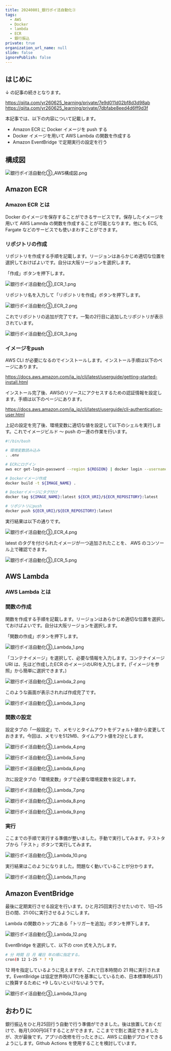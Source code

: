 ```yaml
---
title: 20240801_銀行ポイ活自動化③
tags:
  - AWS
  - Docker
  - lambda
  - ECR
  - 銀行振込
private: true
organization_url_name: null
slide: false
ignorePublish: false
---
```

## はじめに

↓ の記事の続きとなります。

https://qiita.com/yr260625_learning/private/7e9d011d02bf8d3d98ab
https://qiita.com/yr260625_learning/private/7dbfabe8eed4d6ff9d3f

本記事では、以下の内容について記載します。
* Amazon ECR に Docker イメージを push する
* Docker イメージを用いて AWS Lambda の関数を作成する
* Amazon EventBridge で定期実行の設定を行う

## 構成図

![銀行ポイ活自動化③_AWS構成図.png](https://qiita-image-store.s3.ap-northeast-1.amazonaws.com/0/1681290/48efa8eb-416e-64a6-bf8c-59c708e1d691.png)

## Amazon ECR

### Amazon ECR とは

Docker のイメージを保存することができるサービスです。保存したイメージを用いて AWS Lamnda の関数を作成することが可能となります。他にも ECS, Fargate などのサービスでも使いまわすことができます。

### リポジトリの作成

リポジトリを作成する手順を記載します。リージョンはあらかじめ適切な位置を選択しておけばよいです。自分は大阪リージョンを選択します。

「作成」ボタンを押下します。

![銀行ポイ活自動化③_ECR_1.png](https://qiita-image-store.s3.ap-northeast-1.amazonaws.com/0/1681290/b93b989e-8f6f-36eb-377a-d5355d839929.png)

リポジトリ名を入力して「リポジトリを作成」ボタンを押下します。

![銀行ポイ活自動化③_ECR_2.png](https://qiita-image-store.s3.ap-northeast-1.amazonaws.com/0/1681290/c619b0cb-e17b-b10c-319b-6764f886d861.png)

これでリポジトリの追加が完了です。一覧の2行目に追加したリポジトリが表示されています。

![銀行ポイ活自動化③_ECR_3.png](https://qiita-image-store.s3.ap-northeast-1.amazonaws.com/0/1681290/aba9e16b-6a75-f494-ff20-92e464f3dad9.png)

### イメージをpush

AWS CLI が必要になるのでインストールします。インストール手順は以下のページにあります。

https://docs.aws.amazon.com/ja_jp/cli/latest/userguide/getting-started-install.html

インストール完了後、AWSのリソースにアクセスするための認証情報を設定します。手順は以下のページにあります。

https://docs.aws.amazon.com/ja_jp/cli/latest/userguide/cli-authentication-user.html

上記の設定を完了後、環境変数に適切な値を設定して以下のシェルを実行します。これでイメージビルド ～ push の一連の作業を行います。

```bash
#!/bin/bash

# 環境変数読み込み
. .env

# ECRにログイン
aws ecr get-login-password --region ${REGION} | docker login --username AWS --password-stdin ${ECR_URI}

# Dockerイメージ作成
docker build -t ${IMAGE_NAME} .

# Dockerイメージにタグ付け
docker tag ${IMAGE_NAME}:latest ${ECR_URI}/${ECR_REPOSITORY}:latest

# リポジトリにpush
docker push ${ECR_URI}/${ECR_REPOSITORY}:latest
```

実行結果は以下の通りです。

![銀行ポイ活自動化③_ECR_4.png](https://qiita-image-store.s3.ap-northeast-1.amazonaws.com/0/1681290/13143da5-dadf-e4d4-eed7-30626062a0ac.png)

latest のタグを付けられたイメージが一つ追加されたことを、 AWS のコンソール上で確認できます。

![銀行ポイ活自動化③_ECR_5.png](https://qiita-image-store.s3.ap-northeast-1.amazonaws.com/0/1681290/aca483cc-1ef9-8ead-57f7-c5c235532446.png)


## AWS Lambda

### AWS Lambda とは



### 関数の作成

関数を作成する手順を記載します。リージョンはあらかじめ適切な位置を選択しておけばよいです。自分は大阪リージョンを選択します。

「関数の作成」ボタンを押下します。

![銀行ポイ活自動化③_Lambda_1.png](https://qiita-image-store.s3.ap-northeast-1.amazonaws.com/0/1681290/f0acb406-a4e2-4dce-b5ee-81e7ae81d7dd.png)

「コンテナイメージ」を選択して、必要な情報を入力します。コンテナイメージURI は、先ほど作成したECR のイメージのURIを入力します。(「イメージを参照」から簡単に選択できます。)

![銀行ポイ活自動化③_Lambda_2.png](https://qiita-image-store.s3.ap-northeast-1.amazonaws.com/0/1681290/3a3a2363-ad94-6785-21bc-dc78e5796241.png)

このような画面が表示されれば作成完了です。

![銀行ポイ活自動化③_Lambda_3.png](https://qiita-image-store.s3.ap-northeast-1.amazonaws.com/0/1681290/b82b1f28-08be-378a-d247-b4cb3fbe456b.png)

### 関数の設定

設定タブの「一般設定」で、メモリとタイムアウトをデフォルト値から変更しておきます。今回は、メモリを512MB、タイムアウト値を2分とします。

![銀行ポイ活自動化③_Lambda_4.png](https://qiita-image-store.s3.ap-northeast-1.amazonaws.com/0/1681290/a2b33cdb-ce2a-56d9-0ed2-e523fa665310.png)

![銀行ポイ活自動化③_Lambda_5.png](https://qiita-image-store.s3.ap-northeast-1.amazonaws.com/0/1681290/74458e32-70f6-9f05-36f5-3595cf6126f4.png)

![銀行ポイ活自動化③_Lambda_6.png](https://qiita-image-store.s3.ap-northeast-1.amazonaws.com/0/1681290/a2518c7a-c6f4-a7f8-2080-65c5d2de3684.png)

次に設定タブの「環境変数」タブで必要な環境変数を設定します。

![銀行ポイ活自動化③_Lambda_7.png](https://qiita-image-store.s3.ap-northeast-1.amazonaws.com/0/1681290/44d847e4-3196-8d66-0654-1cf87330093b.png)

![銀行ポイ活自動化③_Lambda_8.png](https://qiita-image-store.s3.ap-northeast-1.amazonaws.com/0/1681290/91f118ac-2e48-42a1-51c4-77fc34e2a922.png)

![銀行ポイ活自動化③_Lambda_9.png](https://qiita-image-store.s3.ap-northeast-1.amazonaws.com/0/1681290/72e6fb6f-34b0-2bce-15e1-338ed901956d.png)


### 実行

ここまでの手順で実行する準備が整いました。手動で実行してみます。テストタブから「テスト」ボタンで実行してみます。

![銀行ポイ活自動化③_Lambda_10.png](https://qiita-image-store.s3.ap-northeast-1.amazonaws.com/0/1681290/38913c32-a079-b876-b25d-1e6a9ab672b7.png)

実行結果はこのようになりました。問題なく動いていることが分かります。

![銀行ポイ活自動化③_Lambda_11.png](https://qiita-image-store.s3.ap-northeast-1.amazonaws.com/0/1681290/77939eed-5d40-2751-632e-9ae6537cf82b.png)

## Amazon EventBridge

最後に定期実行させる設定を行います。ひと月25回実行させたいので、1日~25日の間、21:00に実行させるようにします。


Lambda の関数のトップにある「トリガーを追加」ボタンを押下します。

![銀行ポイ活自動化③_Lambda_12.png](https://qiita-image-store.s3.ap-northeast-1.amazonaws.com/0/1681290/76b0c622-a4db-08a1-dc64-f69d1a83ee28.png)

EventBridge を選択して、以下の cron 式を入力します。

```bash
# 分 時間 日 月 曜日 年の順に指定する。
cron(0 12 1-25 * ? *)
```

12 時を指定しているように見えますが、これで日本時間の 21 時に実行されます。EventBridge は協定世界時(UTC)を基準にしているため、日本標準時(JST)に換算するために +9 しないといけないようです。

![銀行ポイ活自動化③_Lambda_13.png](https://qiita-image-store.s3.ap-northeast-1.amazonaws.com/0/1681290/9216014a-5eee-1c47-0f81-1c3fe4c61882.png)


## おわりに

銀行振込をひと月25回行う自動で行う準備ができました。後は放置しておくだけで、毎月1,000円GETすることができます。ここまでで割と満足できましたが、次が最後です。アプリの改修を行ったときに、AWS に自動デプロイできるようにします。Github Actions を使用することを検討しています。

